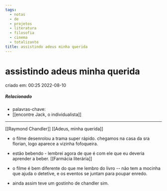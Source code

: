 ```yaml
---
tags:
  - notas
  - de
  - projetos
  - literatura
  - filosofia
  - cinema
  - totalizante
title: assistindo adeus minha querida
---
```

# assistindo adeus minha querida
criado em: 00:25 2022-08-10

##### Relacionado
- palavras-chave: 
- [[encontre Jack, o individualista]]
---
[[Raymond Chandler]]
[[Adeus, minha querida]]

- o filme desenrolou a trama super rápido.
chegamos na casa da sra florian, logo aparece a vizinha fofoqueira.

- estão bebendo - lembrei agora de que é com ele que eu deveria aprender a beber. [[Farmácia literária]]

- o filme é bem diferente do que me lembro do livro -- não tem a mocinha que ajuda o detetive, e os eventos se juntam para poupar enredo.

- ainda assim teve um gostinho de chandler sim.






